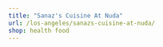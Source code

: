 ```yaml
---
title: "Sanaz's Cuisine At Nuda"
url: /los-angeles/sanazs-cuisine-at-nuda/
shop: health food
---
```

